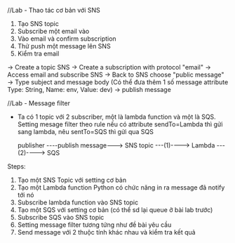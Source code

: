 //Lab - Thao tác cơ bản với SNS
1. Tạo SNS topic
2. Subscribe một email vào
3. Vào email và confirm subscription
4. Thử push một message lên SNS
5. Kiểm tra email

-> Create a topic SNS
    -> Create a subscription with protocol "email"
        -> Access email and subscribe SNS
            -> Back to SNS choose "public message" -> Type subject and message body (Có thể đưa thêm 1 số message attribute Type: String, Name: env, Value: dev) -> publish message


//Lab - Message filter
- Ta có 1 topic với 2 subscriber, một là lambda function và một là SQS. Setting mesage filter theo rule nếu có attribute sendTo=Lambda thì gửi sang lambda, nêu sentTo=SQS thì gửi qua SQS

    publisher ----publish message---> SNS topic ---(1)----> Lambda
                                                ---(2)----> SQS

Steps:
1. Tạo một SNS Topic với setting cơ bản
2. Tạo một Lambda function Python có chức năng in ra message đã notify tới nó
3. Subscribe lambda function vào SNS topic
4. Tạo một SQS với setting cơ bản (có thể sd lại queue ở bài lab trước)
5. Subscribe SQS vào SNS topic
6. Setting message filter tương tứng như đề bài yêu cầu
7. Send message với 2 thuộc tính khác nhau và kiểm tra kết quả